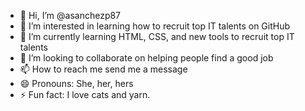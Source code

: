 - 👋 Hi, I’m @asanchezp87
- 👀 I’m interested in learning how to recruit top IT talents on GitHub
- 🌱 I’m currently learning HTML, CSS, and new tools to recruit top IT talents
- 💞️ I’m looking to collaborate on helping people find a good job
- 📫 How to reach me send me a message
- 😄 Pronouns: She, her, hers
- ⚡ Fun fact: I love cats and yarn. 

<!---
asanchezp87/asanchezp87 is a ✨ special ✨ repository because its `README.md` (this file) appears on your GitHub profile.
You can click the Preview link to take a look at your changes.
--->
